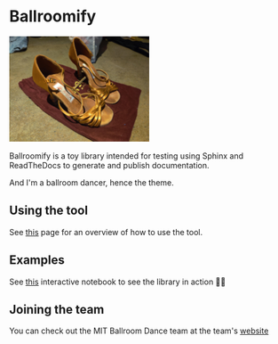 # Ballroomify

<p align="left">
<img src="./images/shoes.jpg" alt="Ballroom Shoes" width="50%">
</p>

Ballroomify is a toy library intended for testing using Sphinx and ReadTheDocs to generate and publish documentation.

And I'm a ballroom dancer, hence the theme. 

## Using the tool
See [this](https://github.com/kmorhun/ballroomify/blob/main/BASICS.md) page for an overview of how to use the tool.

## Examples
See [this](https://github.com/kmorhun/ballroomify/blob/main/examples/example.ipynb) interactive notebook to see the library in action 💃🕺

## Joining the team
You can check out the MIT Ballroom Dance team at the team's [website](http://ballroom.mit.edu/)